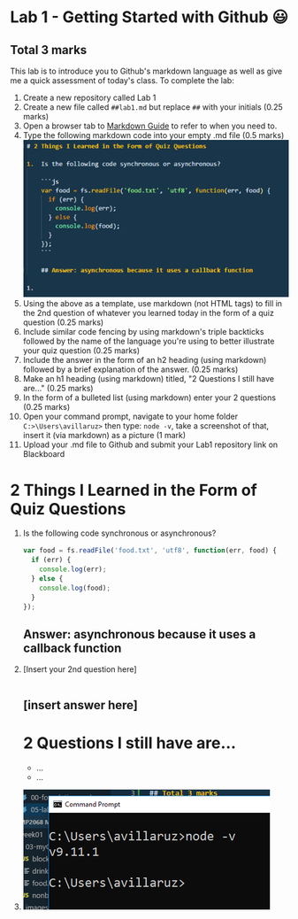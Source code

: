 # Lab 1 - Getting Started with Github :smiley:

## Total 3 marks

This lab is to introduce you to Github's markdown language as well as give me a quick assessment of today's class. To complete the lab:

1.  Create a new repository called Lab 1
1.  Create a new file called `##lab1.md` but replace `##` with your initials (0.25 marks)
1.  Open a browser tab to [Markdown Guide](https://guides.github.com/features/mastering-markdown/) to refer to when you need to.
1.  Type the following markdown code into your empty .md file (0.5 marks)
    ![markdown template](./images/md.PNG)
1.  Using the above as a template, use markdown (not HTML tags) to fill in the 2nd question of whatever you learned today in the form of a quiz question (0.25 marks)
1.  Include similar code fencing by using markdown's triple backticks followed by the name of the language you're using to better illustrate your quiz question (0.25 marks)
1.  Include the answer in the form of an h2 heading (using markdown) followed by a brief explanation of the answer. (0.25 marks)
1.  Make an h1 heading (using markdown) titled, "2 Questions I still have are..." (0.25 marks)
1.  In the form of a bulleted list (using markdown) enter your 2 questions (0.25 marks)
1.  Open your command prompt, navigate to your home folder `C:>\Users\avillaruz>` then type: `node -v`, take a screenshot of that, insert it (via markdown) as a picture (1 mark)
1.  Upload your .md file to Github and submit your Lab1 repository link on Blackboard

# 2 Things I Learned in the Form of Quiz Questions

1.  Is the following code synchronous or asynchronous?

    ```js
    var food = fs.readFile('food.txt', 'utf8', function(err, food) {
      if (err) {
        console.log(err);
      } else {
        console.log(food);
      }
    });
    ```

    ## Answer: asynchronous because it uses a callback function

1.  [Insert your 2nd question here]

    ```js
    ```

    ## [insert answer here]

    # 2 Questions I still have are...

    * ...
    * ...

1.  ![node -v](./images/nodev.PNG)
